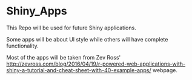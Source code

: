 # Shiny_Apps

This Repo will be used for future Shiny applications.

Some apps will be about UI style while others will have complete functionality.

Most of the apps will be taken from Zev Ross' http://zevross.com/blog/2016/04/19/r-powered-web-applications-with-shiny-a-tutorial-and-cheat-sheet-with-40-example-apps/
 webpage.
